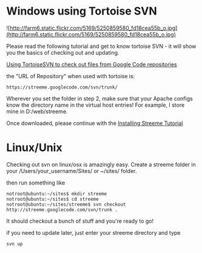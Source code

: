 # Windows using Tortoise SVN #

![http://farm6.static.flickr.com/5169/5250859580_fd18cea55b_o.jpg](http://farm6.static.flickr.com/5169/5250859580_fd18cea55b_o.jpg)

Please read the following tutorial and get to know tortoise SVN  - it will show you the basics of checking out and updating.

[Using TortoiseSVN to check out files from Google Code repositories](http://cjcat.blogspot.com/2009/06/using-tortoisesvn-to-check-out-files.html#6950097685236424422)

the "URL of Repository" when used with tortoise is:

`https://streeme.googlecode.com/svn/trunk/`

Wherever you set the folder in step 2, make sure that your Apache configs know the directory name in the virtual host entries! For example, I store mine in D:/web/streeme.

Once downloaded, please continue with the [Installing Streeme Tutorial](InstallingStreeme.md)

# Linux/Unix #

Checking out svn on linux/osx is amazingly easy. Create a streeme folder in your /Users/your\_username/Sites/ or ~/sites/ folder.

then run something like
```
notroot@ubuntu:~/sites$ mkdir streeme
notroot@ubuntu:~/sites$ cd streeme
notroot@ubuntu:~/sites/streeme$ svn checkout http://streeme.googlecode.com/svn/trunk .
```

It should checkout a bunch of stuff and you're ready to go!

if you need to update later, just enter your streeme directory and type

```
svn up
```